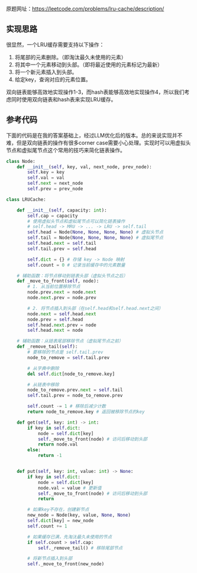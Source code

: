 原题网址：https://leetcode.com/problems/lru-cache/description/

## 实现思路

很显然，一个LRU缓存需要支持以下操作：

1. 将尾部的元素删除。（即淘汰最久未使用的元素）
2. 将其中一个元素移动到头部。（即将最近使用的元素标记为最新）
3. 将一个新元素插入到头部。
4. 给定key，查询对应的元素位置。

双向链表能够高效地实现操作1-3，而hash表能够高效地实现操作4，所以我们考虑同时使用双向链表和hash表来实现LRU缓存。

## 参考代码

下面的代码是在我的答案基础上，经过LLM优化后的版本。总的来说实现并不难，但是双向链表的操作有很多corner case需要小心处理。实现时可以用虚拟头节点和虚拟尾节点这个常用的技巧来简化链表操作。

```python
class Node:
    def __init__(self, key, val, next_node, prev_node):
        self.key = key
        self.val = val
        self.next = next_node
        self.prev = prev_node

class LRUCache:

    def __init__(self, capacity: int):
        self.cap = capacity
        # 使用虚拟头节点和虚拟尾节点可以简化链表操作
        # self.head -> MRU -> ... -> LRU -> self.tail
        self.head = Node(None, None, None, None) # 虚拟头节点
        self.tail = Node(None, None, None, None) # 虚拟尾节点
        self.head.next = self.tail
        self.tail.prev = self.head

        self.dict = {} # 存储 key -> Node 映射
        self.count = 0 # 记录当前缓存中的元素数量

    # 辅助函数：将节点移动到链表头部（虚拟头节点之后）
    def _move_to_front(self, node):
        # 1. 从当前位置移除节点
        node.prev.next = node.next
        node.next.prev = node.prev

        # 2. 将节点插入到头部（在self.head和self.head.next之间）
        node.next = self.head.next
        node.prev = self.head
        self.head.next.prev = node
        self.head.next = node

    # 辅助函数：从链表尾部移除节点（虚拟尾节点之前）
    def _remove_tail(self):
        # 要移除的节点是 self.tail.prev
        node_to_remove = self.tail.prev

        # 从字典中删除
        del self.dict[node_to_remove.key]

        # 从链表中移除
        node_to_remove.prev.next = self.tail
        self.tail.prev = node_to_remove.prev

        self.count -= 1 # 移除后减少计数
        return node_to_remove.key # 返回被移除节点的key

    def get(self, key: int) -> int:
        if key in self.dict:
            node = self.dict[key]
            self._move_to_front(node) # 访问后移动到头部
            return node.val
        else:
            return -1


    def put(self, key: int, value: int) -> None:
        if key in self.dict:
            node = self.dict[key]
            node.val = value # 更新值
            self._move_to_front(node) # 访问后移动到头部
            return

        # 如果key不存在，创建新节点
        new_node = Node(key, value, None, None)
        self.dict[key] = new_node
        self.count += 1

        # 如果缓存已满，先淘汰最久未使用的节点
        if self.count > self.cap:
            self._remove_tail() # 移除尾部节点

        # 将新节点插入到头部
        self._move_to_front(new_node)
```
